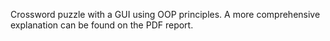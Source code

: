 Crossword puzzle with a GUI using OOP principles. A more comprehensive explanation can be found on the PDF report.  
